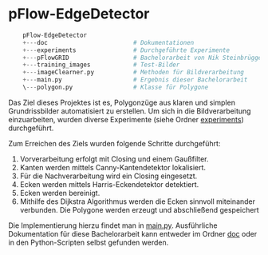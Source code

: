# pFlow-EdgeDetector

```python
    pFlow-EdgeDetector                    
    +---doc                        # Dokumentationen
    +---experiments                # Durchgeführte Experimente
    +---pFlowGRID                  # Bachelorarbeit von Nik Steinbrügge
    +---training_images            # Test-Bilder
    +---imageClearner.py           # Methoden für Bildverarbeitung
    +---main.py                    # Ergebnis dieser Bachelorarbeit
    \---polygon.py                 # Klasse für Polygone

```

Das Ziel dieses Projektes ist es, Polygonzüge aus klaren und simplen Grundrissbilder automatisiert zu erstellen. 
Um sich in die Bildverarbeitung einzuarbeiten, wurden diverse Experimente (siehe Ordner <a href="">experiments</a>) durchgeführt.

Zum Erreichen des Ziels wurden folgende Schritte durchgeführt:
1. Vorverarbeitung erfolgt mit Closing und einem Gaußfilter.
2. Kanten werden mittels Canny-Kantendetektor lokalisiert.
3. Für die Nachverarbeitung wird ein Closing eingesetzt.
4. Ecken werden mittels Harris-Eckendetektor detektiert.
5. Ecken werden bereinigt.
6. Mithilfe des Dijkstra Algorithmus werden die Ecken sinnvoll miteinander verbunden. Die Polygone werden erzeugt und abschließend gespeichert


Die Implementierung hierzu findet man in <a href="https://github.com/ju851han/pFlow-EdgeDetector/tree/main/experiments">main.py</a>.
Ausführliche Dokumentation für diese Bachelorarbeit kann entweder im Ordner <a href="https://github.com/ju851han/pFlow-EdgeDetector/blob/main/main.py">doc</a> oder in den Python-Scripten selbst gefunden werden.
